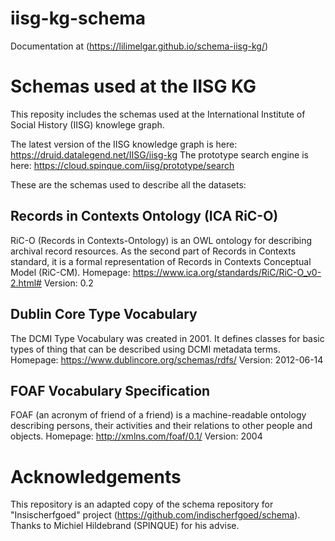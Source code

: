 # iisg-kg-schema
Documentation at (https://lilimelgar.github.io/schema-iisg-kg/)

# Schemas used at the IISG KG

This reposity includes the schemas used at the International Institute of Social History (IISG) knowlege graph. 

The latest version of the IISG knowledge graph is here: https://druid.datalegend.net/IISG/iisg-kg
The prototype search engine is here: https://cloud.spinque.com/iisg/prototype/search

These are the schemas used to describe all the datasets:

## Records in Contexts Ontology (ICA RiC-O)
RiC-O (Records in Contexts-Ontology) is an OWL ontology for describing archival record resources. As the second part of Records in Contexts standard, it is a formal representation of Records in Contexts Conceptual Model (RiC-CM).
Homepage: https://www.ica.org/standards/RiC/RiC-O_v0-2.html#
Version: 0.2

## Dublin Core Type Vocabulary
The DCMI Type Vocabulary was created in 2001. It defines classes for basic types of thing that can be described using DCMI metadata terms.
Homepage: https://www.dublincore.org/schemas/rdfs/
Version: 2012-06-14

## FOAF Vocabulary Specification
FOAF (an acronym of friend of a friend) is a machine-readable ontology describing persons, their activities and their relations to other people and objects.
Homepage: http://xmlns.com/foaf/0.1/
Version: 2004

# Acknowledgements
This repository is an adapted copy of the schema repository for "Insischerfgoed" project (https://github.com/indischerfgoed/schema).
Thanks to Michiel Hildebrand (SPINQUE) for his advise.
